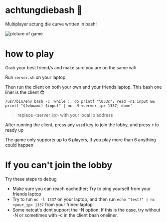 # achtungdiebash  🐍
Multiplayer actung die curve written in bash!


![picture of game](https://github.com/kofoednielsen/achtungdiebash/blob/main/achtungdiebash.png)


# how to play
Grab your best friend/s and make sure you are on the same wifi

Run `server.sh` on your laptop

Then run the client on both your own and your friends laptop. This bash one liner is the client 😎
```
/usr/bin/env bash -c 'while :; do printf "\033c"; read -n1 input && printf "$(whoami) $input" | nc -N <server_ip> 1337; done'
```
> replace <server_ip> with your local ip address

After running the client, press any `wasd` key to join the lobby, and press `r` to ready up

The game only supports up to 6 players, if you play more than 6 anything could happen


# If you can't join the lobby

Try these steps to debug
* Make sure you can reach eachother; Try to ping yourself from your friends laptop
* Try to run `nc -l 1337` on your laptop, and then run `echo "test!" | nc <your_ip> 1337` from your frined laptop
* Some netcat's dont support the -N option. If this is the case, try without -N or sometimes with -c in the client bash oneliner.
